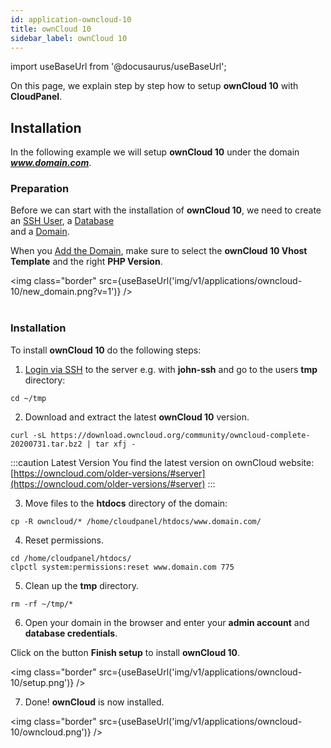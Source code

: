 ```yaml
---
id: application-owncloud-10
title: ownCloud 10
sidebar_label: ownCloud 10
---
```


import useBaseUrl from '@docusaurus/useBaseUrl';

On this page, we explain step by step how to setup **ownCloud 10** with **CloudPanel**.

## Installation

In the following example we will setup **ownCloud 10** under the domain ***www.domain.com***.

### Preparation

Before we can start with the installation of **ownCloud 10**, we need to create an [SSH User](users#adding-a-user), a [Database](databases#adding-a-database) <br />
and a [Domain](domains#adding-a-domain).

When you [Add the Domain](domains#adding-a-domain), make sure to select the **ownCloud 10 Vhost Template** and the right **PHP Version**.

<img class="border" src={useBaseUrl('img/v1/applications/owncloud-10/new_domain.png?v=1')} /> <br /><br />

### Installation

To install **ownCloud 10** do the following steps:

1. [Login via SSH](users#ssh-login) to the server e.g. with **john-ssh** and go to the users **tmp** directory:

```
cd ~/tmp
```

2. Download and extract the latest **ownCloud 10** version.

```
curl -sL https://download.owncloud.org/community/owncloud-complete-20200731.tar.bz2 | tar xfj -
```

:::caution Latest Version
You find the latest version on ownCloud website: [https://owncloud.com/older-versions/#server](https://owncloud.com/older-versions/#server)
:::

3. Move files to the **htdocs** directory of the domain:

```
cp -R owncloud/* /home/cloudpanel/htdocs/www.domain.com/
```

4. Reset permissions.

```
cd /home/cloudpanel/htdocs/
clpctl system:permissions:reset www.domain.com 775
```

5. Clean up the **tmp** directory.

```
rm -rf ~/tmp/*
```

6. Open your domain in the browser and enter your **admin account** and **database credentials**.

Click on the button **Finish setup** to install **ownCloud 10**.

<img class="border" src={useBaseUrl('img/v1/applications/owncloud-10/setup.png')} />

7. Done! **ownCloud** is now installed.

<img class="border" src={useBaseUrl('img/v1/applications/owncloud-10/owncloud.png')} />




